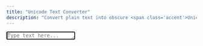 ```yaml
---
title: "Unicode Text Converter"
description: "Convert plain text into obscure <span class='accent'>Unicode characters</span>."
---
```


<link rel='stylesheet' href='/scss/zalgo.css'>

<textarea id='input' rows='1' autofocus placeholder='Type text here...' oninput='update()'></textarea>

<table>
	<tbody id='table'></tbody>
</table>

<script src='/js/unicode-converter.js'></script>
